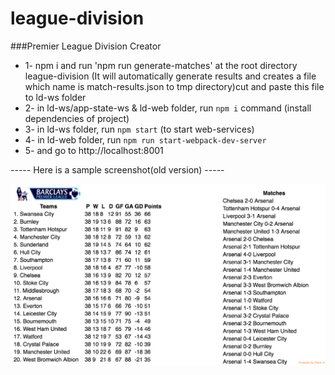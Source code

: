 # league-division


###Premier League Division Creator 

* 1- npm i and run 'npm run generate-matches' at the root directory league-division (It will automatically generate results and creates a file which name is match-results.json to tmp directory)cut and paste this file to ld-ws folder
* 2- in ld-ws/app-state-ws & ld-web folder, run `npm i` command (install dependencies of project)
* 3- in ld-ws folder, run `npm start` (to start web-services)
* 4- in ld-web folder, run `npm run start-webpack-dev-server`
* 5- and go to http://localhost:8001

----- Here is a sample screenshot(old version) -----

![Alt text](https://github.com/mertyesin/league-division/blob/master/packages/ld-web/images/england-premier-league/league-div-screenshot.png?raw=true "Optional Title")
